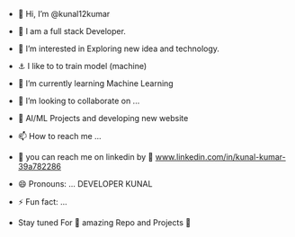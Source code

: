 - 👋 Hi, I’m @kunal12kumar
- :dizzy: I am a full stack Developer.
- 👀 I’m interested in Exploring new idea and technology.
- :anchor: I like to to train model (machine)
- 🌱 I’m currently learning Machine Learning 
- 💞️ I’m looking to collaborate on ...
- :rice_scene: AI/ML Projects and developing new website  
- 📫 How to reach me ...
- :speedboat: you can reach me on linkedin by :ship:  www.linkedin.com/in/kunal-kumar-39a782286 
- 😄 Pronouns: ...  DEVELOPER KUNAL
- ⚡ Fun fact: ...

- Stay tuned For :tada: amazing Repo and Projects  :sparkler:

<!---
kunal12kumar/kunal12kumar is a ✨ special ✨ repository because its `README.md` (this file) appears on your GitHub profile.
You can click the Preview link to take a look at your changes.
--->
